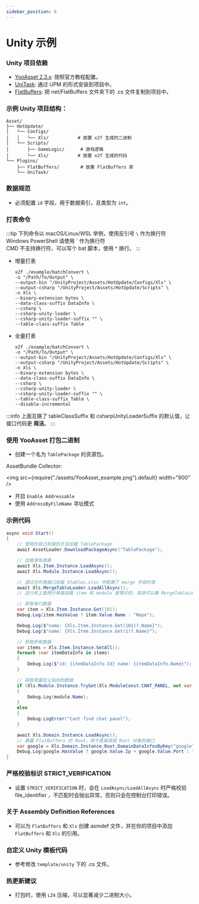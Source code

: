 ```yaml
---
sidebar_position: 6
---
```


# Unity 示例

### Unity 项目依赖

- [YooAsset 2.3.x](https://www.yooasset.com/): 按照官方教程配置。
- [UniTask](https://github.com/Cysharp/UniTask/releases): 通过 UPM 的形式安装到项目中。
- [FlatBuffers](https://github.com/google/flatbuffers/tree/master/net/FlatBuffers): 把 net/FlatBuffers 文件夹下的 .cs 文件复制到项目中。

### 示例 Unity 项目结构：

```
Asset/
├── HotUpdate/       
│   └── Configs/        
│   │   └── Xls/           # 放置 x2f 生成的二进制     
│   └── Scripts/
│       ├── GameLogic/      # 游戏逻辑
│       └── Xls/           # 放置 x2f 生成的代码
└── Plugins/        
    ├── FlatBuffers/        # 放置 FlatBuffers 库
    └── UniTask/     
```

### 数据规范

- 必须配置 `id` 字段，用于数据索引，且类型为 `int`。

### 打表命令

:::tip
下列命令以 macOS/Linux/WSL 举例，使用反引号 `\` 作为换行符  
Windows PowerShell 请使用 \` 作为换行符  
CMD 不支持换行符，可以写个 bat 脚本，使用 ^ 换行。
:::

- 增量打表

    ```shell
    x2f ./example/batchConvert \
    -o "/Path/To/Output" \
    --output-bin "/UnityProject/Assets/HotUpdate/Configs/Xls" \ 
    --output-csharp "/UnityProject/Assets/HotUpdate/Scripts" \
    -n Xls \
    --binary-extension bytes \ 
    --data-class-suffix DataInfo \
    --csharp \
    --csharp-unity-loader \
    --csharp-unity-loader-suffix "" \
    --table-class-suffix Table
    ```

- 全量打表

    ```shell
    x2f ./example/batchConvert \
    -o "/Path/To/Output" \
    --output-bin "/UnityProject/Assets/HotUpdate/Configs/Xls" \ 
    --output-csharp "/UnityProject/Assets/HotUpdate/Scripts" \
    -n Xls \
    --binary-extension bytes \ 
    --data-class-suffix DataInfo \
    --csharp \
    --csharp-unity-loader \
    --csharp-unity-loader-suffix "" \
    --table-class-suffix Table \
    --disable-incremental
    ```

:::info
上面互换了 tableClassSuffix 和 csharpUnityLoaderSuffix 的默认值，让接口代码更 **简洁**。
:::

### 使用 YooAsset 打包二进制

- 创建一个名为 `TablePackage` 的资源包。

AssetBundle Collector:

<img src={require("./assets/YooAsset_example.png").default}  width="900" />

- 开启 `Enable Addressable`
- 使用 `AddressByFileName` 寻址模式

### 示例代码

```csharp
async void Start()
{
    // 使用你自己封装的方法加载 TablePackage
    await AssetLoader.DownloadPackageAsync("TablePackage");

    // 加载单张表表
    await Xls.Item.Instance.LoadAsync();
    await Xls.Module.Instance.LoadAsync();

    // 通过合并表接口加载 $tables.xlsx 中配置了 merge 字段的表
    await Xls.MergeTableLoader.LoadAllAsync();  
    // 这行和上面两行单独加载 item 和 module 是等价的，具体可以看 MergeTableLoader.cs 中的实现

    // 获取单行数据
    var item = Xls.Item.Instance.Get(101);
    Debug.Log(item.HasValue ? item.Value.Name : "Nope");

    Debug.Log($"name: {Xls.Item.Instance.Get(101)?.Name}");
    Debug.Log($"name: {Xls.Item.Instance.Get(1)?.Name}");

    // 获取所有数据
    var items = Xls.Item.Instance.GetAll();
    foreach (var itemDataInfo in items)
    {
        Debug.Log($"id: {itemDataInfo.Id} name: {itemDataInfo.Name}");
    }

    // 获取常量定义指向的数据
    if (Xls.Module.Instance.TryGet(Xls.ModuleConst.CHAT_PANEL, out var module))
    {
        Debug.Log(module.Name);
    }
    else
    {
        Debug.LogError("Cant find chat panel");
    }

    await Xls.Domain.Instance.LoadAsync();
    // 暴露 FlatBuffers 的 Root，用于直接调用 Root 对象的接口
    var google = Xls.Domain.Instance.Root.DomainDataInfosByKey("google");
    Debug.Log(google.HasValue ? google.Value.Ip + google.Value.Port : "Nope");
}
```

### 严格校验标识 STRICT_VERIFICATION

- 设置 `STRICT_VERIFICATION` 时，会在 `LoadAsync/LoadAllAsync` 时严格校验 file_identifier ，不匹配时会抛出异常，否则只会在控制台打印错误。

### 关于 Assembly Definition References

- 可以为 `FlatBuffers` 和 `Xls` 创建 asmdef 文件，并在你的项目中添加 `FlatBuffers` 和 `Xls` 的引用。

### 自定义 Unity 模板代码

- 参考修改 `template/unity` 下的 .cs 文件。

### 热更新建议

- 打包时，使用 `LZ4` 压缩，可以显著减少二进制大小。
